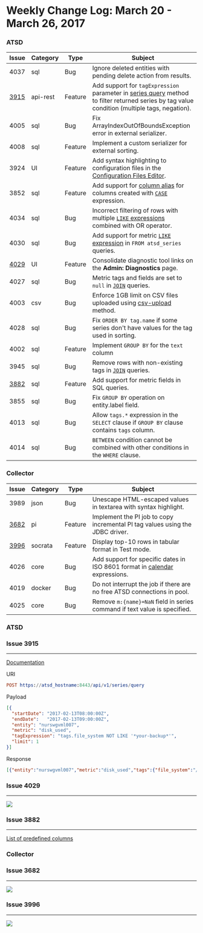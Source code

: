 Weekly Change Log: March 20 - March 26, 2017
==================================================

### ATSD

| Issue| Category    | Type    | Subject                                                                              |
|------|-------------|---------|--------------------------------------------------------------------------------------|
| 4037 | sql | Bug | Ignore deleted entities with pending delete action from results. |
| [3915](#issue-3915) | api-rest | Feature | Add support for `tagExpression` parameter in [series query](../../api/data/series/query.md#series-filter-fields) method to filter returned series by tag value condition (multiple tags, negation). |
| 4005 | sql | Bug | Fix ArrayIndexOutOfBoundsException error in external serializer. |
| 4008 | sql | Feature | Implement a custom serializer for external sorting. |
| 3924 | UI | Feature | Add syntax highlighting to configuration files in the [Configuration Files Editor](../../administration/editing-configuration-files.md). |
| 3852 | sql | Feature | Add support for [column alias](../../sql/examples/alias-column.md) for columns created with [`CASE`](../../sql#case) expression. |
| 4034 | sql | Bug | Incorrect filtering of rows with multiple [`LIKE` expressions](../../sql#like-expression) combined with OR operator. |
| 4030 | sql | Bug | Add support for metric [`LIKE` expression](../../sql#like-expression) in `FROM atsd_series` queries. |
| [4029](#issue-4029) | UI | Feature | Consolidate diagnostic tool links on the **Admin: Diagnostics** page. |
| 4027 | sql | Bug | Metric tags and fields are set to `null` in [`JOIN`](../../sql#joins) queries.|
| 4003 | csv | Bug | Enforce 1GB limit on CSV files uploaded using [csv-upload](../../api/data/ext/csv-upload.md) method.|
| 4028 | sql | Bug | Fix `ORDER BY tag.name` if some series don't have values for the tag used in sorting. |
| 4002 | sql | Feature | Implement `GROUP BY` for the `text` column |
| 3945 | sql | Bug | Remove rows with non-existing tags in [`JOIN`](../../sql#joins) queries. |
| [3882](#issue-3882) | sql | Feature | Add support for metric fields in SQL queries. |
| 3855 | sql | Bug | Fix `GROUP BY` operation on entity.label field. |
| 4013 | sql | Bug | Allow `tags.*` expression in the `SELECT` clause if `GROUP BY` clause contains `tags` column.  |
| 4014 | sql | Bug | `BETWEEN` condition cannot be combined with other conditions in the `WHERE` clause. |

### Collector

| Issue| Category    | Type    | Subject                                                                              |
|------|-------------|---------|--------------------------------------------------------------------------------------|
| 3989 | json | Bug | Unescape HTML-escaped values in textarea with syntax highlight. |
| [3682](#issue-3682) | pi | Feature | Implement the PI job to copy incremental PI tag values using the JDBC driver. |
| [3996](#issue-3996) | socrata | Feature | Display top-10 rows in tabular format in Test mode. |
| 4026 | core | Bug | Add support for specific dates in ISO 8601 format in [calendar](../../shared/calendar.md#specific-time) expressions. |
| 4019 | docker | Bug | Do not interrupt the job if there are no free ATSD connections in pool. |
| 4025 | core | Bug | Remove `m:{name}=NaN` field in series command if text value is specified. |

### ATSD

### Issue 3915
--------------
[Documentation](../../api/data/series/query.md)

URI

```elm
POST https://atsd_hostname:8443/api/v1/series/query
```

Payload

```json
[{
  "startDate": "2017-02-13T08:00:00Z",
  "endDate":   "2017-02-13T09:00:00Z",
  "entity": "nurswgvml007",
  "metric": "disk_used",
  "tagExpression": "tags.file_system NOT LIKE '*your-backup*'",
  "limit": 1
}]

```
Response

```json
[{"entity":"nurswgvml007","metric":"disk_used","tags":{"file_system":"/dev/mapper/vg_nurswgvml007-lv_root","mount_point":"/"},"type":"HISTORY","aggregate":{"type":"DETAIL"},"data":[{"d":"2017-02-13T08:59:53.000Z","v":9242420.0}]}]
```

### Issue 4029
--------------

![](Images/Figure1.png)

### Issue 3882
--------------
[List of predefined columns](../../sql/README.md#predefined-columns)

### Collector

### Issue 3682
--------------
![](Images/Figure2.png)

### Issue 3996
--------------
![](Images/Figure3.png)
